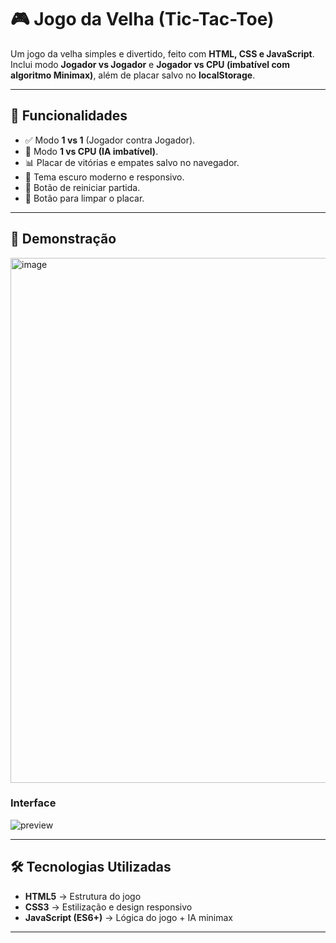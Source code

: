 # 🎮 Jogo da Velha (Tic-Tac-Toe)

Um jogo da velha simples e divertido, feito com **HTML, CSS e JavaScript**.  
Inclui modo **Jogador vs Jogador** e **Jogador vs CPU (imbatível com algoritmo Minimax)**, além de placar salvo no **localStorage**.

---

## 🚀 Funcionalidades
- ✅ Modo **1 vs 1** (Jogador contra Jogador).  
- 🤖 Modo **1 vs CPU (IA imbatível)**.  
- 📊 Placar de vitórias e empates salvo no navegador.  
- 🎨 Tema escuro moderno e responsivo.  
- 🔄 Botão de reiniciar partida.  
- 🧹 Botão para limpar o placar.  

---

## 📸 Demonstração

<img width="704" height="840" alt="image" src="https://github.com/user-attachments/assets/0d08c1a9-8e21-4d8d-84e3-41fa591e65b0" />


### Interface
![preview](https://img.shields.io/badge/Jogo%20da%20Velha-JS-blue?style=for-the-badge)

---

## 🛠️ Tecnologias Utilizadas
- **HTML5** → Estrutura do jogo  
- **CSS3** → Estilização e design responsivo  
- **JavaScript (ES6+)** → Lógica do jogo + IA minimax  

---
